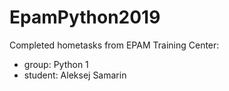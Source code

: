 # EpamPython2019

Completed hometasks from EPAM Training Center:
* group: Python 1
* student: Aleksej Samarin
